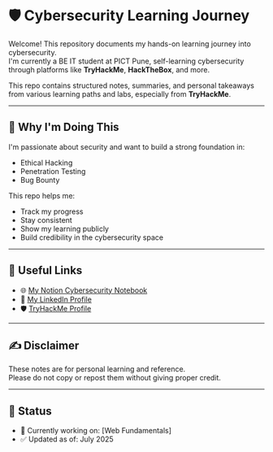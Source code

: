 # 🛡️ Cybersecurity Learning Journey

Welcome! This repository documents my hands-on learning journey into cybersecurity.  
I'm currently a BE IT student at PICT Pune, self-learning cybersecurity through platforms like **TryHackMe**, **HackTheBox**, and more.

This repo contains structured notes, summaries, and personal takeaways from various learning paths and labs, especially from **TryHackMe**.

---

## 🧠 Why I'm Doing This

I'm passionate about security and want to build a strong foundation in:
- Ethical Hacking
- Penetration Testing
- Bug Bounty

This repo helps me:
- Track my progress
- Stay consistent
- Show my learning publicly
- Build credibility in the cybersecurity space

---

## 🔗 Useful Links

- 🌐 [My Notion Cybersecurity Notebook](https://www.notion.so/Welcome-to-my-Cybersecurity-Learning-Notebook-227b6f88c403802393a1dcb12c30e49c?source=copy_link)
- 💼 [My LinkedIn Profile](https://www.linkedin.com/in/ankita-dagade-66a658319) 
- 🛡️ [TryHackMe Profile](https://tryhackme.com/p/lorenz24) 

---

## ✍️ Disclaimer

These notes are for personal learning and reference.  
Please do not copy or repost them without giving proper credit.

---

## 📅 Status

- 🔄 Currently working on: [Web Fundamentals]
- ✅ Updated as of: July 2025
